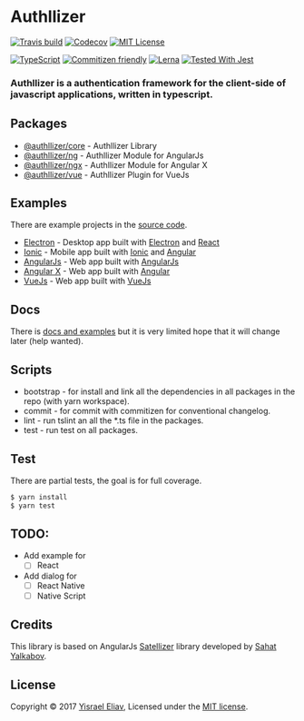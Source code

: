 # Authllizer
[![Travis build](https://travis-ci.org/yisraelx/authllizer.svg?branch=master)](https://travis-ci.org/yisraelx/authllizer)
[![Codecov](https://codecov.io/gh/yisraelx/authllizer/branch/master/graph/badge.svg)](https://codecov.io/gh/yisraelx/authllizer)
[![MIT License](https://img.shields.io/github/license/yisraelx/authllizer.svg)](https://github.com/yisraelx/authllizer/blob/master/LICENSE)

[![TypeScript](https://img.shields.io/badge/100%25-TypeScript-blue.svg)](https://www.typescriptlang.org)
[![Commitizen friendly](https://img.shields.io/badge/commitizen-friendly-brightgreen.svg)](http://commitizen.github.io/cz-cli/)
[![Lerna](https://img.shields.io/badge/maintained%20with-lerna-cc00ff.svg)](https://lernajs.io/)
[![Tested With Jest](https://img.shields.io/badge/tested_with-jest-99424f.svg)](https://github.com/facebook/jest)

### Authllizer is a authentication framework for the client-side of javascript applications, written in typescript.

## Packages
  * [@authllizer/core](https://www.npmjs.com/package/@authllizer/core) - Authllizer Library  
  * [@authllizer/ng](https://www.npmjs.com/package/@authllizer/ng) - Authllizer Module for AngularJs
  * [@authllizer/ngx](https://www.npmjs.com/package/@authllizer/ngx) - Authllizer Module for Angular X
  * [@authllizer/vue](https://www.npmjs.com/package/@authllizer/vue)  - Authllizer Plugin for VueJs

## Examples
There are example projects in the [source code](https://github.com/yisraelx/authllizer/blob/master/examples).
  * [Electron](https://github.com/yisraelx/authllizer/blob/master/examples/client/electron) - Desktop app built with [Electron](https://electronjs.org) and [React](https://reactjs.org)
  * [Ionic](https://github.com/yisraelx/authllizer/blob/master/examples/client/ionic) - Mobile app built with [Ionic](https://ionicframework.com) and [Angular](https://angular.io)
  * [AngularJs](https://github.com/yisraelx/authllizer/blob/master/examples/client/ng) - Web app built with [AngularJs](https://angularjs.org)
  * [Angular X](https://github.com/yisraelx/authllizer/blob/master/examples/client/ngx) - Web app built with [Angular](https://angular.io)
  * [VueJs](https://github.com/yisraelx/authllizer/blob/master/examples/client/vue) - Web app built with [VueJs](https://vuejs.org)

## Docs
There is [docs and examples](https://github.com/yisraelx/authllizer/blob/master/docs) but it is very limited hope that it will change later (help wanted).

## Scripts
  * bootstrap - for install and link all the dependencies in all packages in the repo (with yarn workspace). 
  * commit - for commit with commitizen for conventional changelog.
  * lint - run tslint an all the *.ts file in the packages. 
  * test - run test on all packages. 

## Test
There are partial tests, the goal is for full coverage.
```sh
$ yarn install
$ yarn test
```

## TODO:
  * Add example for
    - [ ] React
  * Add dialog for
    - [ ] React Native
    - [ ] Native Script

## Credits
This library is based on AngularJs [Satellizer](https://github.com/sahat/satellizer) library developed by [Sahat Yalkabov](https://github.com/sahat).

## License
Copyright © 2017 [Yisrael Eliav](https://github.com/yisraelx),
Licensed under the [MIT license](https://github.com/yisraelx/authllizer/blob/master/LICENSE).
